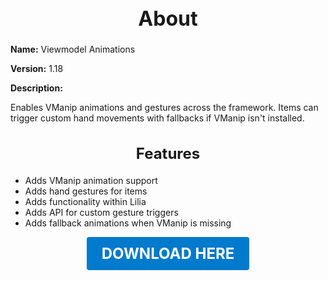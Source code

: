 <h1 style="text-align:center; font-size:2rem; font-weight:bold;">About</h1>

**Name:**
Viewmodel Animations

**Version:**
1.18

**Description:**

Enables VManip animations and gestures across the framework. Items can trigger custom hand movements with fallbacks if VManip isn't installed.

<h2 style="text-align:center; font-size:1.5rem; font-weight:bold;">Features</h2>

- Adds VManip animation support
- Adds hand gestures for items
- Adds functionality within Lilia
- Adds API for custom gesture triggers
- Adds fallback animations when VManip is missing





<p align="center"><a href="https://github.com/LiliaFramework/Modules/raw/refs/heads/gh-pages/vmanip.zip" style="display:inline-block;padding:12px 24px;font-size:1.5rem;font-weight:bold;text-decoration:none;color:#fff;background-color:var(--md-primary-fg-color,#007acc);border-radius:4px;">DOWNLOAD HERE</a></p>